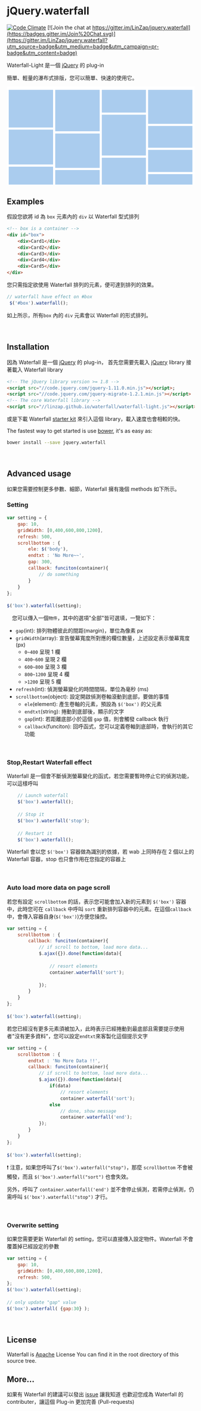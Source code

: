 # jQuery.waterfall

[![Code Climate](https://codeclimate.com/repos/553b2aaee30ba0242f001a88/badges/af9314d9006f0e098ca3/gpa.svg)](https://codeclimate.com/repos/553b2aaee30ba0242f001a88/feed) [![Join the chat at https://gitter.im/LinZap/jquery.waterfall](https://badges.gitter.im/Join%20Chat.svg)](https://gitter.im/LinZap/jquery.waterfall?utm_source=badge&utm_medium=badge&utm_campaign=pr-badge&utm_content=badge)



Waterfall-Light 是一個 [jQuery](https://jquery.com/) 的 plug-in

簡單、輕量的瀑布式排版，您可以簡單、快速的使用它。

![Alt text](https://raw.githubusercontent.com/LinZap/LinZap.github.io/master/img/waterfall.png "Waterfall")


## Examples

假設您欲將 id 為 `box` 元素內的 `div` 以 Waterfall 型式排列
```html
<!-- box is a container -->
<div id="box">
	<div>Card1</div>
	<div>Card2</div>
	<div>Card3</div>
	<div>Card4</div>
	<div>Card5</div>
</div>
```

您只需指定欲使用 Waterfall 排列的元素，便可達到排列的效果。
```js
// waterfall have effect on #box
 $('#box').waterfall();
```

如上所示，所有`box` 內的 `div` 元素會以 Waterfall 的形式排列。

　
　
## Installation

因為 Waterfall 是一個 [jQuery](https://jquery.com/) 的 plug-in，
首先您需要先載入 [jQuery](https://jquery.com/) library
接著載入 Waterfall library


```html
<!-- The jQuery library version >= 1.8 -->
<script src="//code.jquery.com/jquery-1.11.0.min.js"></script>;
<script src="//code.jquery.com/jquery-migrate-1.2.1.min.js"></script>
<!-- The core Waterfall library -->
<script src="//linzap.github.io/waterfall/waterfall-light.js"></script>
```
或是下載 Waterfall [starter kit](https://github.com/LinZap/jquery.waterfall/releases/download/v1.0/jquery.waterfall_v1.0.zip) 來引入這個 library，載入速度也會相較的快。
 
 
The fastest way to get started is use [bower](http://bower.io), it's as easy as:

```sh
bower install --save jquery.waterfall
```
 
 　
## Advanced usage

如果您需要控制更多參數、細節，Waterfall 擁有幾個 methods 如下所示。

### Setting
```js
var setting = {
	gap: 10,
	gridWidth: [0,400,600,800,1200],
	refresh: 500,
	scrollbottom : {
		ele: $('body'),
		endtxt : 'No More~~',
		gap: 300,
		callback: funciton(container){
			// do something
		}
	}
};

$('box').waterfall(setting);
```
　您可以傳入一個`物件`，其中的選項"全部"皆可選填，一覽如下：

* `gap`(int): 排列物體彼此的間距(margin)，單位為像素 px
* `gridWidth`(array): 宣告螢幕寬度所對應的欄位數量，上述設定表示螢幕寬度 (px)
	*  `0~400` 呈現 1 欄
	*  `400~600` 呈現 2 欄
	*  `600~800` 呈現 3 欄
	*  `800~1200` 呈現 4 欄
	*  `>1200` 呈現 5 欄
* `refresh`(int): 偵測螢幕變化的時間間隔，單位為毫秒 (ms)
* `scrollbottom`(object): 設定開啟偵測卷軸滾動到底部，要做的事情
	* `ele`(element): 產生卷軸的元素，預設為 `$('box')` 的父元素
	* `endtxt`(string): 捲動到底部後，顯示的文字
	* `gap`(int): 若距離底部小於這個 `gap` 值，則會觸發 callback 執行
	* `callback`(funciton): 回呼函式，您可以定義卷軸到底部時，會執行的其它功能

　
　
### Stop,Restart Waterfall effect
Waterfall 是一個會不斷偵測螢幕變化的函式，若您需要暫時停止它的偵測功能，可以這樣呼叫
```js
	// Launch waterfall 
	$('box').waterfall();

	// Stop it
	$('box').waterfall('stop');
	
	// Restart it
	$('box').waterfall();	
```
Waterfall 會以您 `$('box')` 容器做為識別的依據，若 wab 上同時存在 2 個以上的 Waterfall 容器，stop 也只會作用在您指定的容器上

　
　
### Auto load more data on page scroll
若您有設定 `scrollbottom` 的話，表示您可能會加入新的元素到 `$('box')` 容器中，此時您可在 `callback` 中呼叫 `sort` 重新排列容器中的元素。在這個`callback`中，會傳入容器自身(`$('box')`)方便您操控。
```js
var setting = {
	scrollbottom : {
		callback: funciton(container){
			// if scroll to bottom, load more data...
			$.ajax({}).done(function(data){

				// resort elements
				container.waterfall('sort');

			});
		}
	}
};

$('box').waterfall(setting);
```  
  
  
若您已經沒有更多元素須被加入，此時表示已經捲動到最底部且需要提示使用者"沒有更多資料"，您可以設定`endtxt`來客製化這個提示文字
```js
var setting = {
	scrollbottom : {
		endtxt : 'No More Data !!',
		callback: funciton(container){
			// if scroll to bottom, load more data...
			$.ajax({}).done(function(data){
				if(data)	
					// resort elements
					container.waterfall('sort');
				else
					// done, show message
					container.waterfall('end');
			});
		}
	}
};

$('box').waterfall(setting);
```  
:exclamation: 注意，如果您呼叫了`$('box').waterfall("stop")`，那麼 `scrollbottom` 不會被觸發，而且 `$('box').waterfall("sort")` 也會失效。
 

另外，呼叫了 `container.waterfall('end')` 並不會停止偵測，若需停止偵測，仍需呼叫 `$('box').waterfall("stop")` 才行。

　
　
### Overwrite setting
如果您需要更新 Waterfall 的 setting，您可以直接傳入設定物件。Waterfall 不會覆蓋掉已經設定的參數
```js
var setting = {
	gap: 10,
	gridWidth: [0,400,600,800,1200],
	refresh: 500,
};
$('box').waterfall(setting);

// only update "gap" value
$('box').waterfall( {gap:30} );

```

　
　
## License

Waterfall is [Apache](http://www.apache.org/licenses/LICENSE-2.0) License
You can find it in the root directory of this source tree.
 

 
## More...
 如果有 Waterfall 的建議可以發出 [issue](https://github.com/LinZap/jquery.waterfall/issues/new) 讓我知道 
 也歡迎您成為 Waterfall 的 contributer，讓這個 Plug-in 更加完善 (Pull-requests)


 
 


